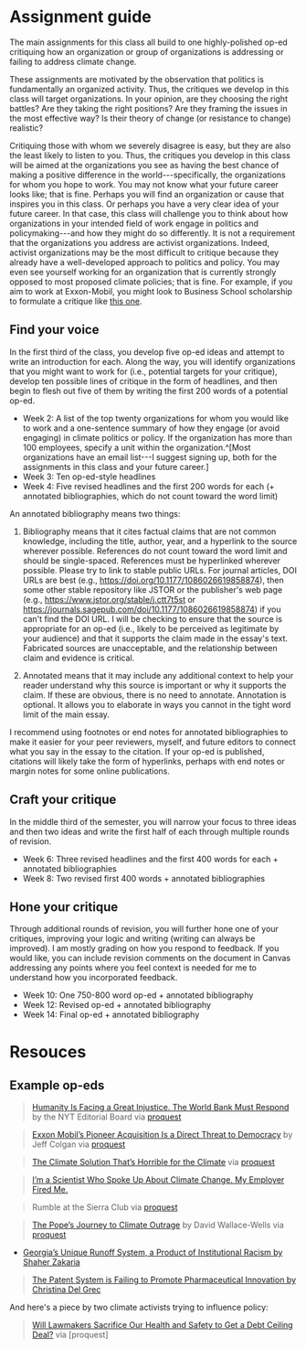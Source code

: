 # Assignment guide

The main assignments for this class all build to one highly-polished op-ed critiquing how an organization or group of organizations is addressing or failing to address climate change. 

These assignments are motivated by the observation that politics is fundamentally an organized activity. Thus, the critiques we develop in this class will target organizations. In your opinion, are they choosing the right battles? Are they taking the right positions? Are they framing the issues in the most effective way? Is their theory of change (or resistance to change) realistic?

Critiquing those with whom we severely disagree is easy, but they are also the least likely to listen to you. Thus, the critiques you develop in this class will be aimed at the organizations you see as having the best chance of making a positive difference in the world---specifically, the organizations for whom you hope to work. You may not know what your future career looks like; that is fine. Perhaps you will find an organization or cause that inspires you in this class. Or perhaps you have a very clear idea of your future career. In that case, this class will challenge you to think about how organizations in your intended field of work engage in politics and policymaking---and how they might do so differently. It is not a requirement that the organizations you address are activist organizations. Indeed, activist organizations may be the most difficult to critique because they already have a well-developed approach to politics and policy. You may even see yourself working for an organization that is currently strongly opposed to most proposed climate policies; that is fine. For example, if you aim to work at Exxon-Mobil, you might look to Business School scholarship to formulate a critique like [this one](https://ssir.org/articles/entry/time_to_put_the_fossil_fuel_industry_into_hospice). 


## Find your voice

In the first third of the class, you develop five op-ed ideas and attempt to write an introduction for each. Along the way, you will identify organizations that you might want to work for (i.e., potential targets for your critique), develop ten possible lines of critique in the form of headlines, and then begin to flesh out five of them by writing the first 200 words of a potential op-ed. 

- Week 2: A list of the top twenty organizations for whom you would like to work and a one-sentence summary of how they engage (or avoid engaging) in climate politics or policy. If the organization has more than 100 employees, specify a unit within the organization.^[Most organizations have an email list---I suggest signing up, both for the assignments in this class and your future career.] 
- Week 3: Ten op-ed-style headlines
- Week 4: Five revised headlines and the first 200 words for each (+ annotated bibliographies, which do not count toward the word limit) 

An annotated bibliography means two things: 

1. Bibliography means that it cites factual claims that are not common knowledge, including the title, author, year, and a hyperlink to the source wherever possible.  References do not count toward the word limit and should be single-spaced. References must be hyperlinked wherever possible. Please try to link to stable public URLs. For journal articles, DOI URLs are best (e.g., https://doi.org/10.1177/1086026619858874), then some other stable repository like JSTOR or the publisher's web page (e.g., https://www.jstor.org/stable/j.ctt7t5st or https://journals.sagepub.com/doi/10.1177/1086026619858874) if you can't find the DOI URL. I will be checking to ensure that the source is appropriate for an op-ed (i.e., likely to be perceived as legitimate by your audience) and that it supports the claim made in the essay's text. Fabricated sources are unacceptable, and the relationship between claim and evidence is critical.

2. Annotated means that it may include any additional context to help your reader understand why this source is important or why it supports the claim. If these are obvious, there is no need to annotate. Annotation is optional. It allows you to elaborate in ways you cannot in the tight word limit of the main essay. 

I recommend using footnotes or end notes for annotated bibliographies to make it easier for your peer reviewers, myself, and future editors to connect what you say in the essay to the citation. If your op-ed is published, citations will likely take the form of hyperlinks, perhaps with end notes or margin notes for some online publications. 


## Craft your critique 

In the middle third of the semester, you will narrow your focus to three ideas and then two ideas and write the first half of each through multiple rounds of revision.

- Week 6: Three revised headlines and the first 400 words for each + annotated bibliographies
- Week 8: Two revised first 400 words + annotated bibliographies  


## Hone your critique 

Through additional rounds of revision, you will further hone one of your critiques, improving your logic and writing (writing can always be improved). I am mostly grading on how you respond to feedback. If you would like, you can include revision comments on the document in Canvas addressing any points where you feel context is needed for me to understand how you incorporated feedback.

- Week 10: One 750-800 word op-ed + annotated bibliography
- Week 12: Revised op-ed  + annotated bibliography
- Week 14: Final op-ed + annotated bibliography

# Resouces 



## Example op-eds

> [Humanity Is Facing a Great Injustice. The World Bank Must Respond](https://www.nytimes.com/2023/03/18/opinion/world-bank-climate-change.html) by the NYT Editorial Board via [proquest](https://www.proquest.com/news/docview/2788890406/96ABFB8014664952PQ)

> [Exxon Mobil’s Pioneer Acquisition Is a Direct Threat to Democracy](https://www.nytimes.com/2023/10/18/opinion/exxon-pioneer-climate-change.html)  by Jeff Colgan via [proquest](https://www.proquest.com/docview/2878239656/AFEBE8014502402DPQ)

> [The Climate Solution That’s Horrible for the Climate](https://www.nytimes.com/2023/06/06/opinion/climate-change-biofuels-corn-ethanol.html) via [proquest](https://www.proquest.com/docview/2878239656/AFEBE8014502402DPQ)

> [I’m a Scientist Who Spoke Up About Climate Change. My Employer Fired Me.](https://www.nytimes.com/2023/01/10/opinion/scientist-fired-climate-change-activism.html)

> Rumble at the Sierra Club via [proquest](https://www.proquest.com/docview/432709597)

> [The Pope’s Journey to Climate Outrage](https://www.nytimes.com/2023/10/11/opinion/the-popes-journey-to-climate-outrage.html) by David Wallace-Wells via [proquest](https://www.proquest.com/docview/2875467846/E16DE7745E4B4754PQ)

- [Georgia’s Unique Runoff System, a Product of Institutional Racism by Shaher Zakaria](https://mjpa.umich.edu/2021/01/14/georgias-unique-runoff-system-a-product-of-institutional-racism/)

> [The Patent System is Failing to Promote Pharmaceutical Innovation by Christina Del Grec](https://mjpa.umich.edu/2021/12/01/the-patent-system-is-failing-to-promote-pharmaceutical-innovation/)

And here's a piece by two climate activists trying to influence policy:

> [Will Lawmakers Sacrifice Our Health and Safety to Get a Debt Ceiling Deal?](https://www.nytimes.com/2023/05/26/opinion/debt-ceiling-clean-energy-oil-gas-environmental-justice.html) via [proquest]



